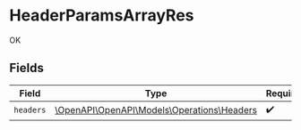 # HeaderParamsArrayRes

OK


## Fields

| Field                                                                            | Type                                                                             | Required                                                                         | Description                                                                      |
| -------------------------------------------------------------------------------- | -------------------------------------------------------------------------------- | -------------------------------------------------------------------------------- | -------------------------------------------------------------------------------- |
| `headers`                                                                        | [\OpenAPI\OpenAPI\Models\Operations\Headers](../../Models/Operations/Headers.md) | :heavy_check_mark:                                                               | N/A                                                                              |